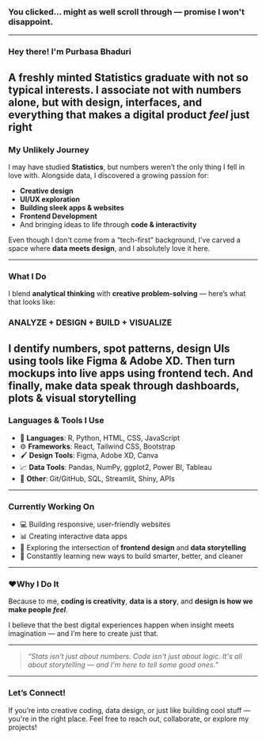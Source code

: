
### You clicked... might as well scroll through — promise I won't disappoint.

---

### **Hey there! I'm Purbasa Bhaduri**

A freshly minted Statistics graduate with not so typical interests. I associate not with numbers alone, but with design, interfaces, and everything that makes a digital product _feel_ just right
---

### **My Unlikely Journey**

I may have studied **Statistics**, but numbers weren’t the only thing I fell in love with. Alongside data, I discovered a growing passion for:

* **Creative design**
* **UI/UX exploration**
* **Building sleek apps & websites**
* **Frontend Development**
* And bringing ideas to life through **code & interactivity**

Even though I don't come from a “tech-first” background, I’ve carved a space where **data meets design**, and I absolutely love it here.

---

### **What I Do**

I blend **analytical thinking** with **creative problem-solving** — here’s what that looks like: 
### **ANALYZE + DESIGN + BUILD + VISUALIZE** 
I dentify numbers, spot patterns, design UIs using tools like Figma & Adobe XD. Then turn mockups into live apps using frontend tech. And finally, make data speak through dashboards, plots & visual storytelling
---

### **Languages & Tools I Use**

* 💬 **Languages**: R, Python, HTML, CSS, JavaScript
* ⚙️ **Frameworks**: React, Tailwind CSS, Bootstrap
* 🖌️ **Design Tools**: Figma, Adobe XD, Canva
* 📈 **Data Tools**: Pandas, NumPy, ggplot2, Power BI, Tableau
* 🧩 **Other**: Git/GitHub, SQL, Streamlit, Shiny, APIs

---

### **Currently Working On**

* 💻 Building responsive, user-friendly websites
* 📊 Creating interactive data apps
* 🎯 Exploring the intersection of **frontend design** and **data storytelling**
* 🌱 Constantly learning new ways to build smarter, better, and cleaner

---

### ❤**Why I Do It**

Because to me, **coding is creativity**, **data is a story**, and **design is how we make people *feel***.

I believe that the best digital experiences happen when insight meets imagination — and I’m here to create just that.

---

> *“Stats isn't just about numbers. Code isn't just about logic.
> It's all about storytelling — and I'm here to tell some good ones.”*

---

### Let’s Connect!

If you’re into creative coding, data design, or just like building cool stuff — you're in the right place.
Feel free to reach out, collaborate, or explore my projects!
